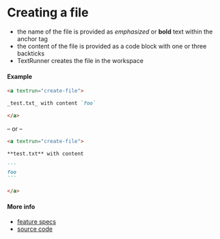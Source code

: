 # Creating a file

- the name of the file is provided as _emphasized_ or **bold** text within the
  anchor tag
- the content of the file is provided as a code block with one or three
  backticks
- TextRunner creates the file in the workspace

#### Example

<a textrun="run-in-textrunner">

```markdown
<a textrun="create-file">

_test.txt_ with content `foo`

</a>
```

</a>

&ndash; or &ndash;

<a textrun="run-in-textrunner">

````markdown
<a textrun="create-file">

**test.txt** with content

```
foo
```

</a>
````

</a>

#### More info

- [feature specs](../../features/actions/built-in/create-file/create-file.feature)
- [source code](../../src/actions/built-in/create-file.ts)
